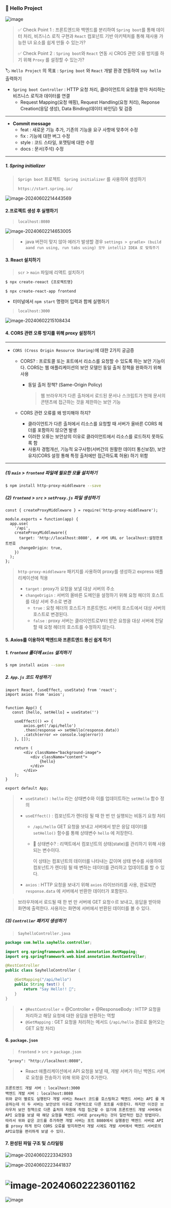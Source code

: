 ### 👻 Hello Project
![image](https://github.com/97Project24/say-hello/assets/99783474/bcb660c6-5798-4924-9e8b-d2c37f23a8b5)


> ✅ Check Point 1 : 프론트엔드와 백엔드를 분리하여 `Spring boot`를 통해 데이터 처리, 비즈니스 로직 구현과 `React` 컴포넌트 기반 아키텍처를 통해 재사용 가능한 UI 요소를 쉽게 만들 수 있는가? 
>
> ✅ Check Point 2 :  `Spring boot`와 `React` 연동 시 CROS 관련 오류 방지를 하기 위해 `Proxy` 를 설정할 수 있는가?



🏷️ `Hello Project` 의 목표 : `Spring boot` 와 `React` 개발 환경 연동하여 `say hello` 출력하기

* `Spring boot Controller` : HTTP 요청 처리, 클라이언트의 요청을 받아 처리하는 비즈니스 로직과 데이터를 연결
  * Request Mapping(요청 매핑), Request Handling(요청 처리), Reponse Creation(응답 생성), Data Binding(데이터 바인딩) 및 검증

---

* **Commit message** 
  * feat : 새로운 기능 추가, 기존의 기능을 요구 사항에 맞추어 수정
  * fix : 기능에 대한 버그 수정
  * style : 코드 스타일, 포맷팅에 대한 수정
  * docs : 문서(주석) 수정

---



##### 1. Spring initializer

> `Sprign boot` 프로젝트 ` Spring initializer` 를 사용하여 생성하기 
>
> `https://start.spring.io/`

![image-20240602214443569](https://raw.githubusercontent.com/oiosu/image_repo/master/img/image-20240602214443569.png)



#### 2.프로젝트 생성 후 실행하기

> `localhost:8080`

![image-20240602214653005](https://raw.githubusercontent.com/oiosu/image_repo/master/img/image-20240602214653005.png)

> * java 버전이 맞지 않아 에러가 발생할 경우 `settings > gradle> (build aand run using, run tabs using) 모두 intelliJ IDEA 로 맞춰주기`



#### 3. React 설치하기

> `scr` > `main` 파일에 리액트 설치하기 

```bash
$ npx create-reeact {프로젝트명}
```

```bash
$ npx create-react-app frontend
```

* 터미널에서 `npm start` 명령어 입력과 함께 실행하기 

> `localhost:3000`

![image-20240602215108434](https://raw.githubusercontent.com/oiosu/image_repo/master/img/image-20240602215108434.png)



#### 4. CORS 관련 오류 방지를 위해 proxy 설정하기

---

* `CORS (Cross Origin Resource Sharing)`에 대한 2가지 궁금증 

  * CORS? : 프로토콜 또는 포트에서 리소스를 요청할 수 있도록 하는 보안 기능이다. CORS는 웹 애플리케이션의 보안 모델인 동일 출처 정책을 완화하기 위해 사용

    * 동일 출처 정책? (Same-Origin Policy)

      > 웹 브라우저가 다른 출처에서 로드된 문서나 스크립트가 현재 문서의 콘텐츠에 접근하는 것을 제한하는 보안 기능 

  * CORS 관련 오류를 왜 방지해야 하지? 

    * 클라이언트가 다른 출처에서 리소스를 요청할 때 서버가 올바른 CORS 헤더를 포함하지 않으면 발생
    * 이러한 오류는 보안상의 이유로 클라이언트에서 리소스를 로드하지 못하도록 함 
    * 사용자 경험개선,  기능적 요구사항(서버간의 원활한 데이터 통신보장), 보안유지(CORS 설정 통해 특정 출처에만 접근하도록 허용) 하기 위함

---



##### (1)  `main` > `frontend` 파일에 필요한 모듈 설치하기 

```bash
$ npm install http-proxy-middleware --save
```



##### (2) `frontend` > `src` > `setProxy.js` 파일 생성하기 

```react
const { createProxyMiddleware } = require('http-proxy-middleware');

module.exports = function(app) {
  app.use(
    '/api',
    createProxyMiddleware({
      target: 'http://localhost:8080',	# 서버 URL or localhost:설정한포트번호
      changeOrigin: true,
    })
  );
};
```

> `http-proxy-middleware` 패키지를 사용하여 proxy를 생성하고 express 애플리케이션에 적용 
>
> * `target` : proxy가 요청을 보낼 대상 서버의 주소 
> * `changeOrigin`  : 서버의 올바른 도메인을 설정하기 위해 요청 헤더의 호스트를 대상 서버 주소로 변경 
>   * `true` : 요청 헤더의 호스트가 프론트엔드 서버의 호스트에서 대상 서버의 호스트로 변경된다. 
>   * `false` : proxy 서버는 클라이언트로부터 받은 요청을 대상 서버에 전달 할 때 요청 헤더의 호스트를 수정하지 않는다. 



#### 5. Axios를 이용하여 백엔드와 프론트엔드 통신 쉽게 하기

##### 1. `frontend` 폴더에 `axios` 설치하기 

```bash
$ npm install axios --save
```



##### 2. `App.js` 코드 작성하기 

```react
import React, {useEffect, useState} from 'react';
import axios from 'axios';


function App() {
   const [hello, setHello] = useState('')

    useEffect(() => {
        axios.get('/api/hello')
        .then(response => setHello(response.data))
        .catch(error => console.log(error))
    }, []);

    return (
        <div className="background-image">
           <div className="content">
               {hello}
           </div>
        </div>
    );
}

export default App;
```

> * `useState()` : `hello` 라는 상태변수와 이를 업데이트하는 `setHello` 함수 정의
>
> * `useEffect()` : 컴포넌트가 렌더링 될 때 한 번 만 실행되는 비동기 요청 처리 
>
>   * `/api/hello` GET 요청을 보내고 서버에서 받은 응답 데이터를 `setHello()` 함수를 통해 상태변수 `hello` 에 저장한다. 
>
>   * 🤔 상태변수? : 리액트에서 컴포넌트의 상태(state)를 관리하기 위해 사용되는 변수이다. 
>
>     이 상태는 컴포넌트의 데이터를 나타내는 값이며 상태 변수를 사용하여 컴포넌트가 렌더링 될 때 변하는 데이터를 관리하고 업데이트를 할 수 있다. 
>
> * `axios` : HTTP 요청을 보내기 위해 `axios` 라이브러리를 사용, 완료되면 `response.data` 에 서버에서 반환한 데이터가 포함된다. 

> 브라우저에서 로드될 때 한 번 만 서버에 GET 요청ㅇ르 보내고, 응답을 받아와 화면에 출력한다. 사용자는 화면에 서버에서 반환된 데이터를 볼 수 있다. 



##### (3) `Controller` 패키지 생성하기 

> `SayhelloController.java`

```java
package com.hello.sayhello.controller;

import org.springframework.web.bind.annotation.GetMapping;
import org.springframework.web.bind.annotation.RestController;

@RestController
public class SayhelloController {

    @GetMapping("/api/hello")
    public String test() {
        return "Say Hello!! 👻";
    }
}
```

> * `@RestController` = @Controller + @ResponseBody : HTTP 요청을 처리하고 해당 요청에 대한 응답을 반환하는 역할
> * `@GetMapping` :  GET 요청을 처리하는 메서드 (`/api/hello` 경로로 들어오는 GET 요청 처리)



#### 6. `package.json` 

> `frontend` > `src` > `package.json`

```react
 "proxy": "http://localhost:8080",
```

> * React 애플리케이션에서 API 요청을 보낼 때, 개발 서버가 아닌 백엔드 서버로 요청을 전송하기 위해 위와 같이 추가한다. 

```
프론트엔드 개발 서버 : localhost:3000
백엔드 개발 서버 : localhost:8080
위와 같이 별로도 실행된다 개발 서버는 React 코드를 호스팅하고 백엔드 서버는 API 를 제공하는데 이 두 서버는 보안상의 이유로 기본적으로 다른 포트를 사용한다. 하지만 이것은 브라우저 보안 정책으로 다른 출처의 자원에 직접 접근할 수 없기에 프론트엔드 개발 서버에서 API 요청을 보낼 때 해당 요청을 백엔드 서버로 proxy하는 것이 일반적인 접근 방법이다. 
따라서 위와 같은 코드를 추가하면 개발 서버는 포트 8080에서 실행중인 백엔드 서버로 API를 proxy 하게 된다 CORS 오류를 방지하면서 개발 시에도 개발 서버에서 백엔드 서버로의 API요청을 편리하게 보낼 수 있다. 
```





#### 7. 완성된 파일 구조 및 스타일링

![image-20240602223342933](https://raw.githubusercontent.com/oiosu/image_repo/master/img/image-20240602223342933.png)



 ![image-20240602223441837](https://raw.githubusercontent.com/oiosu/image_repo/master/img/image-20240602223441837.png)

![image-20240602223601162](https://raw.githubusercontent.com/oiosu/image_repo/master/img/image-20240602223601162.png)
=======

![image](https://github.com/97Project24/say-hello/assets/99783474/9d60392d-9000-4dc6-ba83-dda742d04b73)

